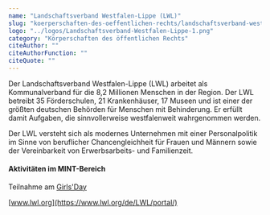 ```yaml
---
name: "Landschaftsverband Westfalen-Lippe (LWL)"
slug: "koerperschaften-des-oeffentlichen-rechts/landschaftsverband-westfalen-lippe-lwl"
logo: "../logos/Landschaftsverband-Westfalen-Lippe-1.png"
category: "Körperschaften des öffentlichen Rechts"
citeAuthor: ""
citeAuthorFunction: ""
citeQuote: ""
---
```


Der Landschaftsverband Westfalen-Lippe (LWL) arbeitet als Kommunalverband für die 8,2 Millionen Menschen in der Region. Der LWL betreibt 35 Förderschulen, 21 Krankenhäuser, 17 Museen und ist einer der größten deutschen Behörden für Menschen mit Behinderung. Er erfüllt damit Aufgaben, die sinnvollerweise westfalenweit wahrgenommen werden.

Der LWL versteht sich als modernes Unternehmen mit einer Personalpolitik im Sinne von beruflicher Chancengleichheit für Frauen und Männern sowie der Vereinbarkeit von Erwerbsarbeits- und Familienzeit.

#### Aktivitäten im MINT-Bereich

Teilnahme am [Girls'Day](https://www.girls-day.de/)

[www.lwl.org](https://www.lwl.org/de/LWL/portal/)
